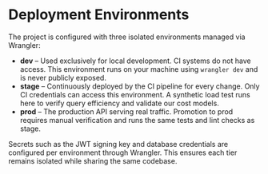 # Deployment Environments

The project is configured with three isolated environments managed via Wrangler:

- **dev** – Used exclusively for local development. CI systems do not have access. This environment runs on your machine using `wrangler dev` and is never publicly exposed.
- **stage** – Continuously deployed by the CI pipeline for every change. Only CI credentials can access this environment. A synthetic load test runs here to verify query efficiency and validate our cost models.
- **prod** – The production API serving real traffic. Promotion to prod requires manual verification and runs the same tests and lint checks as stage.

Secrets such as the JWT signing key and database credentials are configured per environment through Wrangler. This ensures each tier remains isolated while sharing the same codebase.
